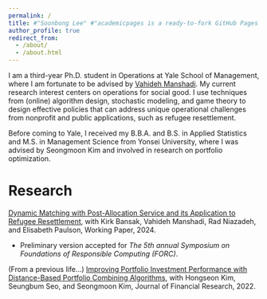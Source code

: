 ```yaml
---
permalink: /
title: #"Soonbong Lee" #"academicpages is a ready-to-fork GitHub Pages template for academic personal websites"
author_profile: true
redirect_from: 
  - /about/
  - /about.html
---
```


I am a third-year Ph.D. student in Operations at Yale School of Management, where I am fortunate to be advised by [Vahideh Manshadi](https://vahideh-manshadi.com/). My current research interest centers on operations for social good. I use techniques from (online) algorithm design, stochastic modeling, and game theory to design effective policies that can address unique operational challenges from nonprofit and public applications, such as refugee resettlement. 

Before coming to Yale, I received my B.B.A. and B.S. in Applied Statistics and M.S. in Management Science from Yonsei University, where I was advised by Seongmoon Kim and involved in research on portfolio optimization.

Research  
======
[Dynamic Matching with Post-Allocation Service and its Application to Refugee Resettlement](https://papers.ssrn.com/sol3/papers.cfm?abstract_id=4748762), with Kirk Bansak, Vahideh Manshadi, Rad Niazadeh, and Elisabeth Paulson, Working Paper, 2024.

- Preliminary version accepted for *The 5th annual Symposium on Foundations of Responsible Computing (FORC)*.

(From a previous life...) [Improving Portfolio Investment Performance with Distance-Based Portfolio Combining Algorithms](https://onlinelibrary.wiley.com/doi/full/10.1111/jfir.12303), with Hongseon Kim, Seungbum Seo, and Seongmoon Kim, Journal of Financial Research, 2022.
